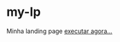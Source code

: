 # my-lp
 Minha landing page
<a href="https://eliasjrdev.github.io/my-lp/index.html"> executar agora...</a>